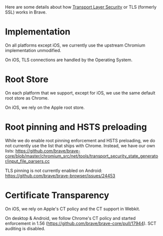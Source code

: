 Here are some details about how [Transport Layer Security](https://en.wikipedia.org/wiki/Transport_Layer_Security) or TLS (formerly SSL) works in Brave.

# Implementation

On all platforms except iOS, we currently use the upstream Chromium implementation unmodified.

On iOS, TLS connections are handled by the Operating System.

# Root Store

On each platform that we support, except for iOS, we use the same default root store as Chrome.

On iOS, we rely on the Apple root store.

# Root pinning and HSTS preloading

While we do enable root pinning enforcement and HSTS preloading, we do not currently use the list that ships with Chrome. Instead, we have our own lists: https://github.com/brave/brave-core/blob/master/chromium_src/net/tools/transport_security_state_generator/input_file_parsers.cc

TLS pinning is not currently enabled on Android: https://github.com/brave/brave-browser/issues/24453

# Certificate Transparency

On iOS, we rely on Apple's CT policy and the CT support in Webkit.

On desktop & Android, we follow Chrome's CT policy and started enforcement in 1.56 (https://github.com/brave/brave-core/pull/17944). SCT auditing is disabled.